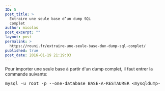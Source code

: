```yaml
---
ID: 5
post_title: >
  Extraire une seule base d’un dump SQL
  complet
author: nicolas
post_excerpt: ""
layout: post
permalink: >
  https://rouni.fr/extraire-une-seule-base-dun-dump-sql-complet/
published: true
post_date: 2016-01-19 21:19:03
---
```

Pour importer une seule base à partir d'un dump complet, il faut entrer la commande suivante:
<pre class="lang:mysql decode:true ">mysql -u root -p --one-database BASE-A-RESTAURER &lt;mysqldump-all-databases.sql
</pre>
&nbsp;
